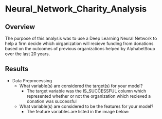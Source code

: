 # Neural_Network_Charity_Analysis

## Overview
The purpose of this analysis was to use a Deep Learning Neural Network to help a firm decide which oirganization will recieve funding from donations based on the outcomes of previous organizations helped by AlphabetSoup over the last 20 years.

## Results 
- Data Preprocessing
  - What variable(s) are considered the target(s) for your model?
    - The target variable was the IS_SUCCESSFUL column which represented whether or not the organization which recieved a donation was successful 
  - What variable(s) are considered to be the features for your model?
    - The feature variables are listed in the image below:
